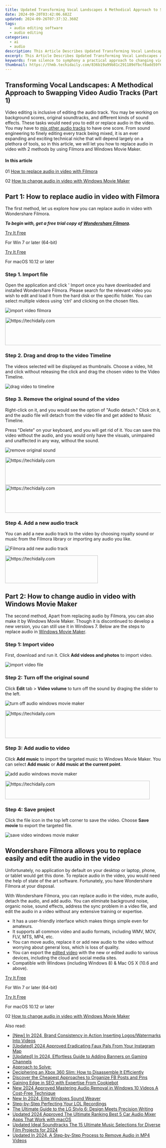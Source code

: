```yaml
---
title: Updated Transforming Vocal Landscapes A Methodical Approach to Swapping Video Audio Tracks (Part 1) for 2024
date: 2024-09-20T03:42:06.682Z
updated: 2024-09-26T07:37:32.360Z
tags: 
  - audio editing software
  - audio editing
categories: 
  - ai
  - audio
description: This Article Describes Updated Transforming Vocal Landscapes A Methodical Approach to Swapping Video Audio Tracks (Part 1) for 2024
excerpt: This Article Describes Updated Transforming Vocal Landscapes A Methodical Approach to Swapping Video Audio Tracks (Part 1) for 2024
keywords: from silence to symphony a practical approach to changing video audio part 1,cutting edge methods to extract and edit audio from video tracks,discovering the most outstanding chrome os devices for flawless vocal transformation videocraftsuite,top rated no cost vocal transformer guide and professional audio sculpting with filmora tutorials,decoding media a step by step approach to extracting audio from video content on pcmac and smartphones 2023 edition,essential websites applications for supercharging your videography with captivating audio tracks pros cons and more,transforming vocal landscapes a methodical approach to swapping video audio tracks part 1
thumbnail: https://thmb.techidaily.com/836b19a99b81c291189dfbcf8add59f634c1fb8aacdfd70319b10cdaec65e638.jpg
---
```


## Transforming Vocal Landscapes: A Methodical Approach to Swapping Video Audio Tracks (Part 1)

Video editing is inclusive of editing the audio track. You may be working on background scores, original soundtracks, and different kinds of sound effects. These tasks would need you to edit or replace audio in the video. You may have to [mix other audio tracks](https://tools.techidaily.com/wondershare/filmora/download/) to have one score. From sound engineering to finely editing every track being mixed, it is an ever expanding and exciting technical niche that will depend largely on a plethora of tools, so in this article, we will let you how to replace audio in video with 2 methods by using Filmora and Windows Movie Maker.

#### In this article

01 [How to replace audio in video with Filmora](#part1)

02 [How to change audio in video with Windows Movie Maker](#part2)

## Part 1: How to replace audio in video with Filmora

The first method, let us explore how you can replace audio in video with Wondershare Filmora.

**_To begin with, get a free trial copy of [Wondershare Filmora](https://tools.techidaily.com/wondershare/filmora/download/)._**

[Try It Free](https://tools.techidaily.com/wondershare/filmora/download/)

For Win 7 or later (64-bit)

[Try It Free](https://tools.techidaily.com/wondershare/filmora/download/)

For macOS 10.12 or later

### Step 1\. Import file

Open the application and click ' Import once you have downloaded and installed Wondershare Filmora. Please search for the relevant video you wish to edit and load it from the hard disk or the specific folder. You can select multiple videos using 'ctrl' and clicking on the chosen files.

![import video filmora](https://images.wondershare.com/filmora/article-images/import-video-filmora.jpg)

<!-- affiliate ads begin -->
<a href="https://appsumo.8odi.net/c/5597632/2144299/7443" target="_top" id="2144299">
  <img src="//a.impactradius-go.com/display-ad/7443-2144299" border="0" alt="https://techidaily.com" width="728" height="90"/>
</a>
<img height="0" width="0" src="https://appsumo.8odi.net/i/5597632/2144299/7443" style="position:absolute;visibility:hidden;" border="0" />
<!-- affiliate ads end -->

### Step 2\. Drag and drop to the video Timeline

The videos selected will be displayed as thumbnails. Choose a video, hit and click without releasing the click and drag the chosen video to the Video Timeline.

![drag video to timeline](https://images.wondershare.com/filmora/article-images/drag-video-timelinw-filmora.jpg)

### Step 3\. Remove the original sound of the video

Right-click on it, and you would see the option of "Audio detach." Click on it, and the audio file will detach from the video file and get added to Music Timeline.

Press "Delete" on your keyboard, and you will get rid of it. You can save this video without the audio, and you would only have the visuals, unimpaired and unaffected in any way, without the sound.

![remove original sound](https://images.wondershare.com/filmora/article-images/audio-detach-windows.jpg)

<!-- affiliate ads begin -->
<a href="https://unicoeye.pxf.io/c/5597632/2134498/18498" target="_top" id="2134498">
  <img src="//a.impactradius-go.com/display-ad/18498-2134498" border="0" alt="https://techidaily.com" width="720" height="90"/>
</a>
<img height="0" width="0" src="https://unicoeye.pxf.io/i/5597632/2134498/18498" style="position:absolute;visibility:hidden;" border="0" />
<!-- affiliate ads end -->

<!-- affiliate ads begin -->
<a href="https://aligracehair.sjv.io/c/5597632/1975821/19272" target="_top" id="1975821">
  <img src="//a.impactradius-go.com/display-ad/19272-1975821" border="0" alt="https://techidaily.com" width="728" height="90"/>
</a>
<img height="0" width="0" src="https://aligracehair.sjv.io/i/5597632/1975821/19272" style="position:absolute;visibility:hidden;" border="0" />
<!-- affiliate ads end -->

### Step 4\. Add a new audio track

You can add a new audio track to the video by choosing royalty sound or music from the Filmora library or importing any audio you like.

![Filmora add new audio track](https://images.wondershare.com/filmora/article-images/add-new-audio.jpg)

<!-- affiliate ads begin -->
<a href="https://aligracehair.sjv.io/c/5597632/1997690/19272" target="_top" id="1997690">
  <img src="//a.impactradius-go.com/display-ad/19272-1997690" border="0" alt="https://techidaily.com" width="300" height="90"/>
</a>
<img height="0" width="0" src="https://aligracehair.sjv.io/i/5597632/1997690/19272" style="position:absolute;visibility:hidden;" border="0" />
<!-- affiliate ads end -->

## Part 2: How to change audio in video with Windows Movie Maker

The second method, Apart from replacing audio by Filmora, you can also make it by Windows Movie Maker. Though it is discontinued to develop a new version, you can still use it in Windows 7\. Below are the steps to replace audio in [Windows Movie Maker](https://windows-movie-maker.en.softonic.com/).

### Step 1: Import video

First, download and run it. Click **Add videos and photos** to import video.

![import video file](https://images.wondershare.com/filmora/article-images/add-files.png)

### Step 2: Turn off the original sound

Click **Edit** tab > **Video volume** to turn off the sound by draging the slider to the left.

![turn off audio windows movie maker](https://images.wondershare.com/filmora/article-images/turn-off-audio-windows-movie-maker.JPG)

<!-- affiliate ads begin -->
<a href="https://aidotcom.pxf.io/c/5597632/2134501/19576" target="_top" id="2134501">
  <img src="//a.impactradius-go.com/display-ad/19576-2134501" border="0" alt="https://techidaily.com" width="640" height="90"/>
</a>
<img height="0" width="0" src="https://aidotcom.pxf.io/i/5597632/2134501/19576" style="position:absolute;visibility:hidden;" border="0" />
<!-- affiliate ads end -->

### Step 3: Add audio to video

Click **Add music** to import the targeted music to Windows Movie Maker. You can select **Add music** or **Add music at the current point**.

![add audio windows movie maker](https://images.wondershare.com/filmora/article-images/add-auido-windows-movie-maker.JPG)

<!-- affiliate ads begin -->
<a href="https://bluettius.sjv.io/c/5597632/2139118/17108" target="_top" id="2139118">
  <img src="//a.impactradius-go.com/display-ad/17108-2139118" border="0" alt="https://techidaily.com" width="468" height="60"/>
</a>
<img height="0" width="0" src="https://bluettius.sjv.io/i/5597632/2139118/17108" style="position:absolute;visibility:hidden;" border="0" />
<!-- affiliate ads end -->

### Step 4: Save project

Click the file icon in the top left corner to save the video. Choose **Save movie** to export the targeted file.

![save video windows movie maker](https://images.wondershare.com/filmora/article-images/save-video-windows-movie-maker.JPG)

## Wondershare Filmora allows you to replace easily and edit the audio in the video

Unfortunately, no application by default on your desktop or laptop, phone, or tablet would get this done. To replace audio in the video, you would need the help of state of the art software. Fortunately, you have Wondershare Filmora at your disposal.

With Wondershare Filmora, you can replace audio in the video, mute audio, detach the audio, and add audio. You can eliminate background noise, organic noise, sound effects, address the sync problem in a video file, and edit the audio in a video without any extensive training or expertise.

* It has a user-friendly interface which makes things simple even for amateurs.
* It supports all common video and audio formats, including WMV, MOV, FLV, MTS, MP4, etc.
* You can move audio, replace it or add new audio to the video without worrying about general loss, which is loss of quality.
* You can export the [edited video](https://tools.techidaily.com/wondershare/filmora/download/) with the new or edited audio to various devices, including the cloud and social media sites.
* Compatible with Windows (including Windows 8) & Mac OS X (10.6 and above).

[Try It Free](https://tools.techidaily.com/wondershare/filmora/download/)

For Win 7 or later (64-bit)

[Try It Free](https://tools.techidaily.com/wondershare/filmora/download/)

For macOS 10.12 or later

02 [How to change audio in video with Windows Movie Maker](#part2)

<ins class="adsbygoogle"
      style="display:block"
      data-ad-client="ca-pub-7571918770474297"
      data-ad-slot="8358498916"
      data-ad-format="auto"
      data-full-width-responsive="true"></ins>

<span class="atpl-alsoreadstyle">Also read:</span>
<div><ul>
<li><a href="https://facebook-video-share.techidaily.com/new-in-2024-brand-consistency-in-action-inserting-logoswatermarks-into-videos/"><u>[New] In 2024, Brand Consistency in Action Inserting Logos/Watermarks Into Videos</u></a></li>
<li><a href="https://instagram-videos.techidaily.com/updated-2024-approved-eradicating-faux-pals-from-your-instagram-map/"><u>[Updated] 2024 Approved Eradicating Faux Pals From Your Instagram Map</u></a></li>
<li><a href="https://facebook-record-videos.techidaily.com/updated-in-2024-effortless-guide-to-adding-banners-on-gaming-channels/"><u>[Updated] In 2024, Effortless Guide to Adding Banners on Gaming Channels</u></a></li>
<li><a href="https://buynow-reviews.techidaily.com/approach-to-solve/"><u>Approach to Solve:</u></a></li>
<li><a href="https://games-able.techidaily.com/deciphering-an-xbox-360-slim-how-to-disassemble-it-efficiently/"><u>Deciphering an Xbox 360 Slim: How to Disassemble It Efficiently</u></a></li>
<li><a href="https://facebook.techidaily.com/discover-the-cheapest-approaches-to-organize-fb-posts-and-pins/"><u>Discover the Cheapest Approaches to Organize FB Posts and Pins</u></a></li>
<li><a href="https://data-safeguard.techidaily.com/gaining-edge-in-seo-with-expertise-from-cookiebot/"><u>Gaining Edge in SEO with Expertise From Cookiebot</u></a></li>
<li><a href="https://sound-tweaking.techidaily.com/new-2024-approved-mastering-audio-removal-in-windows-10-videos-a-cost-free-technique/"><u>New 2024 Approved Mastering Audio Removal in Windows 10 Videos A Cost-Free Technique</u></a></li>
<li><a href="https://sound-tweaking.techidaily.com/new-in-2024-elite-windows-sound-weaver/"><u>New In 2024, Elite Windows Sound Weaver</u></a></li>
<li><a href="https://on-screen-recording.techidaily.com/step-by-step-perfecting-your-lol-recordings/"><u>Step-by-Step Perfecting Your LOL Recordings</u></a></li>
<li><a href="https://buynow-tips.techidaily.com/the-ultimate-guide-to-the-lg-stylo-6-design-meets-precision-writing/"><u>The Ultimate Guide to the LG Stylo 6: Design Meets Precision Writing</u></a></li>
<li><a href="https://sound-tweaking.techidaily.com/updated-2024-approved-the-ultimate-ranking-best-5-car-audio-mixer-apps-that-work-with-macos/"><u>Updated 2024 Approved The Ultimate Ranking Best 5 Car Audio Mixer Apps That Work with macOS</u></a></li>
<li><a href="https://sound-tweaking.techidaily.com/updated-ideal-soundtracks-the-15-ultimate-music-selections-for-diverse-film-projects-for-2024/"><u>Updated Ideal Soundtracks The 15 Ultimate Music Selections for Diverse Film Projects for 2024</u></a></li>
<li><a href="https://sound-tweaking.techidaily.com/updated-in-2024-a-step-by-step-process-to-remove-audio-in-mp4-videos/"><u>Updated In 2024, A Step-by-Step Process to Remove Audio in MP4 Videos</u></a></li>
</ul></div>

